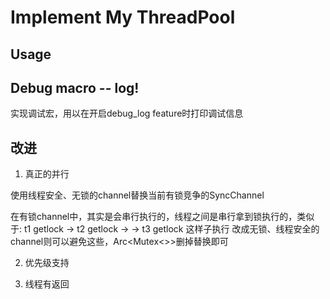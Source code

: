 # Implement My ThreadPool



## Usage



## Debug macro -- log!

实现调试宏，用以在开启debug_log feature时打印调试信息


## 改进

1. 真正的并行

使用线程安全、无锁的channel替换当前有锁竞争的SyncChannel

在有锁channel中，其实是会串行执行的，线程之间是串行拿到锁执行的，类似于: t1 getlock -> t2 getlock -> -> t3 getlock 这样子执行
改成无锁、线程安全的channel则可以避免这些，Arc<Mutex<>>删掉替换即可

2. 优先级支持

3. 线程有返回
